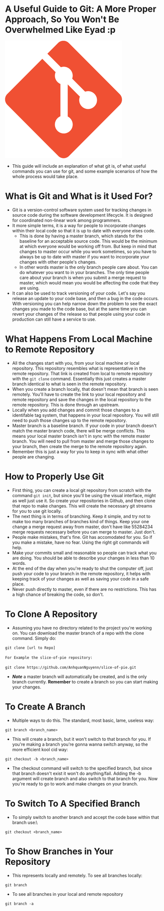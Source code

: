 # A Useful Guide to Git: A More Proper Approach, So You Won't Be Overwhelmed Like Eyad :p

![Image](images/Git-Icon-1788C.png)

* This guide will include an explanation of what git is, of what useful commands you can use for git, and some example scenarios of how the whole process would take place.

# What is Git and What is it Used For?
* Git is a version-control software system used for tracking changes in source code during the software development lifecycle. It is designed for coordinated non-linear work among programmers. 
* It more simple terms, it is a way for people to incorporate changes within their local code so that it is up to date with everyone elses code. 
    * This is done by having a master branch, which stands for the baseline for an acceptable source code. This would be the minimum at which everyone would be working off from. But keep in mind that changes to master occur while you work sometimes, so you have to always be up to date with master if you want to incorporate your changes with other people's changes. 
    * In other words master is the only branch people care about. You can do whatever you want to in your branches. The only time people care about your branch is when you submit a merge request to master, which would mean you would be affecting the code that they are using. 
* It can also be used to track versioning of your code. Let's say you release an update to your code base, and then a bug in the code occurs. With versioning you can help narrow down the problem to see the exact changes you made to the code base, but at the same time you can revert your changes of the release so that people using your code in production can still have a service to use.

# What Happens From Local Machine to Remote Repository
* All the changes start with you, from your local machine or local repository. This repository resembles what is representative in the remote repository. That link is created from local to remote repository with the `git clone` command. Essentially this just creates a master branch identical to what is seen in the remote repository.
* When you create a branch locally, that doesn't mean that branch is seen remotely. You'll have to create the link to your local repository and remote repository and save the changes in the local repository to the remote repository. This is done through an upstream. 
* Locally when you add changes and commit those changes to a identifable tag system, that happens in your local repository. You will still need to push those changes up to the remote repository. 
* Master branch is a baseline branch. If your code in your branch doesn't match the master branch code, there will be merge conflicts. This means your local master branch isn't in sync with the remote master branch. You will need to pull from master and merge those changes to your branch, then create the merge to the remote repository again.
* Remember this is just a way for you to keep in sync with what other people are changing.  

# How to Properly Use Git
* First thing, you can create a local git repository from scratch with the command `git init`, but since you'll be using the visual interface, might as well just use it. So create your repositories in Github, and then clone that repo to make changes. This will create the necessary git streams for you to use git locally. 
* The next thing is in terms of branching. Keep it simple, and try not to make too many branches of branches kind of things. Keep your one change a merge request away from master, don't have like 55284234 merge requests necessary before you can merge to master. Just don't. 
* People make mistakes, that's fine. Git has accomodated for you. So if you make a mistake, have no fear. Using the right git commands will help. 
* Make your commits small and reasonable so people can track what you are doing. You should be able to describe your changes in less than 10 words.
* At the end of the day when you're ready to shut the computer off, just push your code to your branch in the remote repository, it helps with keeping track of your changes as well as saving your code in a safe place. 
* Never push directly to master, even if there are no restrictions. This has a high chance of breaking the code, so don't.


# To Clone A Repository
* Assuming you have no directory related to the project you're working on. You can download the master branch of a repo with the clone command. Simply do:
```
git clone [url to Repo]

For Example the slice-of-pie repository:

git clone https://github.com/AnhquanNguyenn/slice-of-pie.git
```

* ***Note*** a master branch will automatically be created, and is the only branch currently. **Remember** to create a branch so you can start making your changes.

# To Create A Branch
* Multiple ways to do this. The standard, most basic, lame, useless way:
```
git branch <branch_name> 
```
* This will create a branch, but it won't switch to that branch for you. If you're making a branch you're gonna wanna switch anyway, so the more efficient kool cid way:
```
git checkout -b <branch_name>
```
* The checkout command will switch to the specified branch, but since that branch doesn't exist it won't do anything/fail. Adding the -b argument will create branch and also switch to that branch for you. Now you're ready to go to work and make changes on your branch. 

# To Switch To A Specified Branch
* To simply switch to another branch and accept the code base within that branch use:\
```
git checkout <branch_name>
```

# To Show Branches in Your Repository
* This represents locally and remotely. To see all branches locally:
```
git branch
```

* To see all branches in your local and remote repository
```
git branch -a
```
